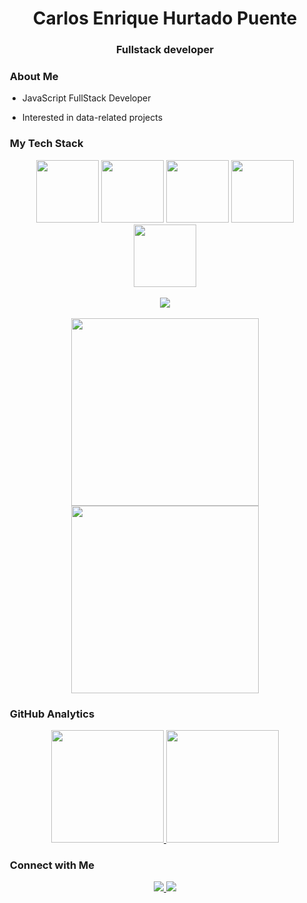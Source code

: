 <!-- ### ![hire-javascript-developer-banner](https://user-images.githubusercontent.com/66705822/100891556-211aa600-3498-11eb-84d7-7e9d43c8331c.jpg) -->
<h1 align="center">Carlos Enrique Hurtado Puente</h1>
<h3 align="center">Fullstack developer</h3>

<!-- <p align="left"> <img src="https://komarev.com/ghpvc/?username=luisignaciocc" alt="pydevsg" /> </p> -->

### &nbsp;About Me

- JavaScript  FullStack Developer

- Interested in data-related projects


<!--- - My [Resume](https://drive.google.com/uc?export=download&id=10XjheT_58denQCNHpyb-paLvoI9Kf0Z0) --->

### &nbsp;My Tech Stack
<p align="center">
  <img src="https://media3.giphy.com/media/ln7z2eWriiQAllfVcn/200w.webp" width="100">
  <!---<img src="https://i.giphy.com/media/LMt9638dO8dftAjtco/200.webp" width="100">--->
  <img src="https://i.giphy.com/media/eNAsjO55tPbgaor7ma/200w.webp" width="100">
  <img src="https://i.giphy.com/media/VgGthkhUvGgOit7Y9i/200.webp" width="100">
  <img src="https://i.giphy.com/media/KzJkzjggfGN5Py6nkT/200.webp" width="100">
  <img src="https://i.giphy.com/media/IdyAQJVN2kVPNUrojM/200.webp" width="100">
  <br><br>
  <img src="https://camo.githubusercontent.com/936a08778c7e4885053d148c07bbd2339dfbdd80/68747470733a2f2f6665726f73732e6e65742f782f6e6f6465322e676966" />
  <br><br>
  <img src="https://little.kylerconway.com/images/golang-what.gif" width="300">
  <img src="https://intro.rustbridge.com/img/ferris.gif" width="300">
</p>

### &nbsp;GitHub Analytics
  
<p align="center">
  <a href="https://github.com/kikeztw">
    <img height="180em" src="https://github-readme-stats.vercel.app/api?username=kikeztw&show_icons=true&theme=chartreuse-dark" />
    <img height="180em" src="https://github-readme-stats-eight-theta.vercel.app/api/top-langs/?username=kikeztw&theme=chartreuse-dark&layout=compact&exclude_lang=java+r" />
  </a>
</p>

### &nbsp;Connect with Me

<p align="center">
  <a target="_blank" href="https://www.linkedin.com/in/carlos-enrique-hurtado-puente-71573018b/">
    <img src="https://img.shields.io/badge/-Carlos%20Hurtado-0077B5?style=flat-square&logo=Linkedin&logoColor=white"/>
  </a>
  <a target="_blank" ref="mailto:kikeztw@gmail.com">
    <img src="https://img.shields.io/badge/-kikeztw@gmail.com-D14836?style=flat-square&logo=Gmail&logoColor=white"/>
 </a>
</p
